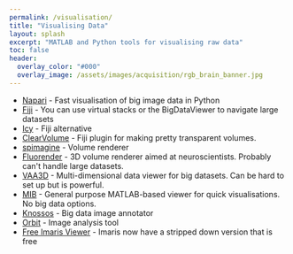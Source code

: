```yaml
---
permalink: /visualisation/
title: "Visualising Data"
layout: splash
excerpt: "MATLAB and Python tools for visualising raw data"
toc: false
header:
  overlay_color: "#000"
  overlay_image: /assets/images/acquisition/rgb_brain_banner.jpg
---
```


- [Napari](https://napari.org/) - Fast visualisation of big image data in Python
- [Fiji](https://fiji.sc/) - You can use virtual stacks or the BigDataViewer to navigate large datasets
- [Icy](http://icy.bioimageanalysis.org/) - Fiji alternative
- [ClearVolume](https://imagej.net/ClearVolume) - Fiji plugin for making pretty transparent volumes.
- [spimagine](https://github.com/maweigert/spimagine) - Volume renderer
- [Fluorender](http://www.sci.utah.edu/software/fluorender.html) - 3D volume renderer aimed at neuroscientists. Probably can't handle large datasets.
- [VAA3D](http://home.penglab.com/proj/vaa3d/home/index.html) - Multi-dimensional data viewer for big datasets. Can be hard to set up but is powerful.
- [MIB](http://mib.helsinki.fi/index.html) - General purpose MATLAB-based viewer for quick visualisations. No big data options. 
- [Knossos](https://knossos.app/) - Big data image annotator
- [Orbit](http://www.orbit.bio/) - Image analysis tool
- [Free Imaris Viewer](https://imaris.oxinst.com/imaris-viewer) - Imaris now have a stripped down version that is free
